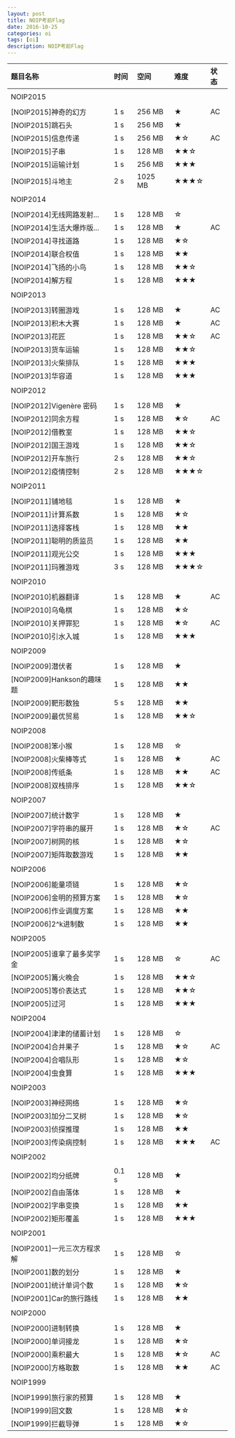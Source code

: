 ```yaml
---
layout: post
title: NOIP考前Flag
date: 2016-10-25
categories: oi
tags: [oi]
description: NOIP考前Flag
---
```


|题目名称|					时间|	空间|	难度|状态|
|:---|:---|:---|:---|:---|
||
|NOIP2015|
||
|[NOIP2015]神奇的幻方	|1 s 	|256 MB	|★  |AC|
|[NOIP2015]跳石头 		|1 s 	|256 MB 	|★  |
|[NOIP2015]信息传递	|	1 s 	|256 MB 	|★☆  |AC|
|[NOIP2015]子串 		|	1 s |	128 MB 	|★★☆  |
|[NOIP2015]运输计划 	|	1 s |	256 MB 	|★★★  |
|[NOIP2015]斗地主 		|2 s 	|1025 MB	|★★★☆  |
||
|NOIP2014|
||
|[NOIP2014]无线网路发射...|1 s 	|128 MB 	|☆  |
|[NOIP2014]生活大爆炸版...|1 s 	|128 MB 	|★  |AC|
|[NOIP2014]寻找道路 	|	1 s |	128 MB 	|★☆  |
|[NOIP2014]联合权值 	|	1 s |	128 MB 	|★★  |
|[NOIP2014]飞扬的小鸟 	|1 s 	|128 MB 	|★★☆  |
|[NOIP2014]解方程 		|1 s 	|128 MB 	|★★★  |
||
|NOIP2013|
||
|[NOIP2013]转圈游戏	|	1 s 	|128 MB 	|★  |AC|
|[NOIP2013]积木大赛 	|	1 s |	128 MB 	|★  |AC|
|[NOIP2013]花匠		|	1 s 	|128 MB 	|★★☆  |AC|
|[NOIP2013]货车运输 	|	1 s |	128 MB 	|★★☆  |
|[NOIP2013]火柴排队	|	1 s 	|128 MB 	|★★★  |
|[NOIP2013]华容道		|1 s 	|128 MB 	|★★★  |
||
|NOIP2012|
||
|[NOIP2012]Vigenère 密码 |1 s 	|128 MB 	|★  |
|[NOIP2012]同余方程 	|	1 s |	128 MB 	|★☆  |AC|
|[NOIP2012]借教室 		|1 s 	|128 MB 	|★★☆  |
|[NOIP2012]国王游戏 	|	1 s |	128 MB 	|★★☆  |
|[NOIP2012]开车旅行 	|	2 s |	128 MB 	|★★☆  |
|[NOIP2012]疫情控制 	|	2 s |	128 MB 	|★★★☆  |
||
|NOIP2011|
||
|[NOIP2011]铺地毯		|1 s 	|128 MB 	|★  |
|[NOIP2011]计算系数	|	1 s 	|128 MB 	|★☆  |
|[NOIP2011]选择客栈	|	1 s 	|128 MB 	|★★  |
|[NOIP2011]聪明的质监员|	1 s |	128 MB 	|★★  |
|[NOIP2011]观光公交	|	1 s 	|128 MB 	|★★★  |
|[NOIP2011]玛雅游戏	|	3 s 	|128 MB 	|★★★☆  |
||
|NOIP2010|
||
|[NOIP2010]机器翻译	|	1 s 	|128 MB 	|★  |AC|
|[NOIP2010]乌龟棋		|1 s 	|128 MB 	|★☆  |
|[NOIP2010]关押罪犯	|	1 s 	|128 MB 	|★☆  |AC|
|[NOIP2010]引水入城	|	1 s 	|128 MB 	|★★★  |
||
|NOIP2009|
||
|[NOIP2009]潜伏者		|1 s 	|128 MB 	|★  |
|[NOIP2009]Hankson的趣味题|1 s 	|128 MB 	|★★  |
|[NOIP2009]靶形数独	|	5 s 	|128 MB 	|★★  |
|[NOIP2009]最优贸易	|	1 s 	|128 MB 	|★★☆  |
||
|NOIP2008|
||
|[NOIP2008]笨小猴		|1 s 	|128 MB 	|☆  |
|[NOIP2008]火柴棒等式	|1 s 	|128 MB 	|★  |AC|
|[NOIP2008]传纸条		|1 s 	|128 MB 	|★★  |AC|
|[NOIP2008]双栈排序	|	1 s 	|128 MB 	|★★☆  |
||
|NOIP2007|
||
|[NOIP2007]统计数字	|	1 s 	|128 MB 	|★  |
|[NOIP2007]字符串的展开|	1 s |	128 MB 	|★☆  |AC|
|[NOIP2007]树网的核	|	1 s 	|128 MB 	|★☆  |
|[NOIP2007]矩阵取数游戏|	1 s |	128 MB 	|★★  |
||
|NOIP2006|
||
|[NOIP2006]能量项链	|	1 s 	|128 MB 	|★☆  |
|[NOIP2006]金明的预算方案|1 s 	|128 MB 	|★☆  |
|[NOIP2006]作业调度方案|	1 s |	128 MB 	|★★  |
|[NOIP2006]2^k进制数	|	1 s |	128 MB 	|★★  |
||
|NOIP2005|
||
|[NOIP2005]谁拿了最多奖学金|1 s |	128 MB 	|☆  |AC|
|[NOIP2005]篝火晚会		|1 s 	|128 MB 	|★★☆  |
|[NOIP2005]等价表达式	|1 s 	|128 MB 	|★★☆  |
|[NOIP2005]过河		|	1 s 	|128 MB 	|★★★  |
||
|NOIP2004|
||
|[NOIP2004]津津的储蓄计划|1 s 	|128 MB 	|☆  |
|[NOIP2004]合并果子	|	1 s 	|128 MB 	|★☆  |AC|
|[NOIP2004]合唱队形	|	1 s 	|128 MB 	|★☆  |
|[NOIP2004]虫食算		|1 s 	|128 MB 	|★★★  |
||
|NOIP2003|
||
|[NOIP2003]神经网络	|	1 s 	|128 MB 	|★☆  |
|[NOIP2003]加分二叉树	|1 s 	|128 MB 	|★☆  |
|[NOIP2003]侦探推理	|	1 s 	|128 MB 	|★★  |
|[NOIP2003]传染病控制	|1 s 	|128 MB 	|★★★  |AC|
||
|NOIP2002|
||
|[NOIP2002]均分纸牌		|0.1 s 	|128 MB 	|★  |
|[NOIP2002]自由落体		|1 s 	|128 MB 	|★  |
|[NOIP2002]字串变换		|1 s 	|128 MB 	|★★  |
|[NOIP2002]矩形覆盖		|1 s 	|128 MB 	|★★★  |
||
|NOIP2001|
||
|[NOIP2001]一元三次方程求解|1 s |	128 MB 	|☆  |
|[NOIP2001]数的划分		|1 s 	|128 MB 	|★  |
|[NOIP2001]统计单词个数	|1 s 	|128 MB 	|★☆  |
|[NOIP2001]Car的旅行路线	|1 s| 	128 MB 	|★★  |
||
|NOIP2000|
||
|[NOIP2000]进制转换		|1 s 	|128 MB 	|★  |
|[NOIP2000]单词接龙		|1 s 	|128 MB 	|★☆  |
|[NOIP2000]乘积最大		|1 s 	|128 MB 	|★☆  |AC|
|[NOIP2000]方格取数		|1 s 	|128 MB 	|★★  |AC|
||
|NOIP1999|
||
|[NOIP1999]旅行家的预算|	1 s |	128 MB 	|★  |
|[NOIP1999]回文数		|1 s 	|128 MB 	|★☆  |
|[NOIP1999]拦截导弹	|	1 s 	|128 MB 	|★☆  |

